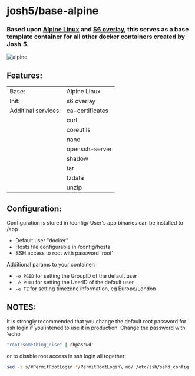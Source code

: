 
# josh5/base-alpine

### Based upon [Alpine Linux](https://hub.docker.com/_/alpine/) and [S6 overlay](https://github.com/just-containers/s6-overlay), this serves as a base template container for all other docker containers created by Josh.5.

![alpine](https://alpinelinux.org/alpinelinux-logo.svg)

## Features:
|  |  |
| --- | --- |
| Base:  | Alpine Linux  |
| Init:  | s6 overlay  |
| Additinal services:  | ca-certificates  |
|   | curl  |
|   | coreutils  |
|   | nano  |
|   | openssh-server  |
|   | shadow  |
|   | tar  |
|   | tzdata  |
|   | unzip  |


## Configuration:

Configuration is stored in /config/
User's app binaries can be installed to /app
* Default user "docker"
* Hosts file configurable in /config/hosts
* SSH access to root with password 'root'

Additional params to your container:
* `-e PGID` for setting the GroupID of the default user
* `-e PUID` for setting the UserID of the default user
* `-e TZ` for setting timezone information, eg Europe/London


## NOTES:
It is strongly recommended that you change the default root password for ssh login if you intened to use it in production.
Change the password with 'echo 
```bash
"root:something_else" | chpasswd'
```
or to disable root access in ssh login all together:
```bash
sed -i s/#PermitRootLogin.*/PermitRootLogin\ no/ /etc/ssh/sshd_config
```